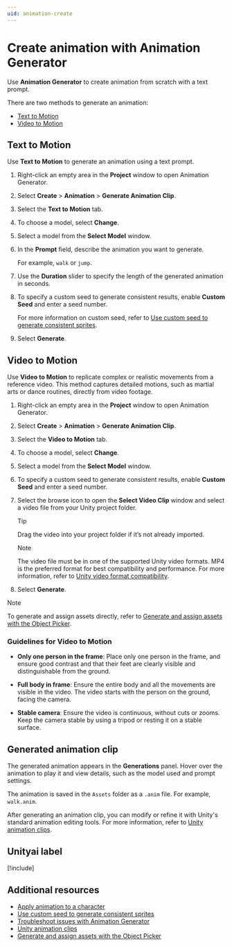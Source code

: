 ```yaml
---
uid: animation-create
---
```


# Create animation with Animation Generator

Use **Animation Generator** to create animation from scratch with a text prompt. 

There are two methods to generate an animation:

* [Text to Motion](#text-to-motion)
* [Video to Motion](#video-to-motion)

## Text to Motion

Use **Text to Motion** to generate an animation using a text prompt.

1. Right-click an empty area in the **Project** window to open Animation Generator.
1. Select **Create** > **Animation** > **Generate Animation Clip**.
1. Select the **Text to Motion** tab.
1. To choose a model, select **Change**.
1. Select a model from the **Select Model** window.
1. In the **Prompt** field, describe the animation you want to generate.

   For example, `walk` or `jump`.

1. Use the **Duration** slider to specify the length of the generated animation in seconds.
1. To specify a custom seed to generate consistent results, enable **Custom Seed** and enter a seed number.

    For more information on custom seed, refer to [Use custom seed to generate consistent sprites](xref:custom-seed).
1. Select **Generate**.

## Video to Motion

Use **Video to Motion** to replicate complex or realistic movements from a reference video. This method captures detailed motions, such as martial arts or dance routines, directly from video footage.

1. Right-click an empty area in the **Project** window to open Animation Generator.
1. Select **Create** > **Animation** > **Generate Animation Clip**.
1. Select the **Video to Motion** tab.
1. To choose a model, select **Change**.
1. Select a model from the **Select Model** window.
1. To specify a custom seed to generate consistent results, enable **Custom Seed** and enter a seed number.
1. Select the browse icon to open the **Select Video Clip** window and select a video file from your Unity project folder.

   > [!TIP]
   > Drag the video into your project folder if it’s not already imported.

   > [!NOTE]
   > The video file must be in one of the supported Unity video formats. MP4 is the preferred format for best compatibility and performance. For more information, refer to [Unity video format compatibility](https://docs.unity3d.com/Manual/VideoSources-FileCompatibility.html).


1. Select **Generate**.

> [!NOTE]
> To generate and assign assets directly, refer to [Generate and assign assets with the Object Picker](xref:asset-picker).

### Guidelines for Video to Motion

* **Only one person in the frame**: Place only one person in the frame, and ensure good contrast and that their feet are clearly visible and distinguishable from the ground.

* **Full body in frame**: Ensure the entire body and all the movements are visible in the video. The video starts with the person on the ground, facing the camera.

* **Stable camera**: Ensure the video is continuous, without cuts or zooms. Keep the camera stable by using a tripod or resting it on a stable surface.

## Generated animation clip

The generated animation appears in the **Generations** panel. Hover over the animation to play it and view details, such as the model used and prompt settings.

The animation is saved in the `Assets` folder as a `.anim` file. For example, `walk.anim`.

After generating an animation clip, you can modify or refine it with Unity's standard animation editing tools. For more information, refer to [Unity animation clips](https://docs.unity3d.com/Manual/AnimationClips.html).

## Unityai label

[!include[](../snippets/unityai-label.md)]

## Additional resources

* [Apply animation to a character](xref:animation-apply)
* [Use custom seed to generate consistent sprites](xref:custom-seed)
* [Troubleshoot issues with Animation Generator](xref:animation-troubleshoot)
* [Unity animation clips](https://docs.unity3d.com/Manual/AnimationClips.html)
* [Generate and assign assets with the Object Picker](xref:asset-picker)
